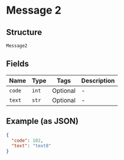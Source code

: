 
# Message 2

## Structure

`Message2`

## Fields

| Name | Type | Tags | Description |
|  --- | --- | --- | --- |
| `code` | `int` | Optional | - |
| `text` | `str` | Optional | - |

## Example (as JSON)

```json
{
  "code": 102,
  "text": "text8"
}
```

